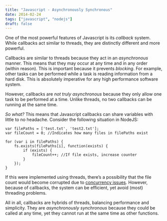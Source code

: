 ```yaml
---
title: "Javascript - Asynchronously Synchronous"
date: 2014-02-24
tags: ["javascript", "nodejs"]
draft: false
---
```


One of the most powerful features of Javascript is its *callback*
system. While callbacks act similar to threads, they are distinctly
different and more powerful.

Callbacks are similar to threads because they act in an
*asynchronous* manner. This means that they may occur at any time
and in any order (within reason). This is important because it
prevents *blocking*. For example, other tasks can be performed
while a task is reading information from a hard disk.
This is absolutely imperative for any high performance software
system.

However, callbacks are *not truly asynchronous* because they only
allow one task to be performed at a time. Unlike threads, no two
callbacks can be running at the same time.

_So what?_ This means that Javascript callbacks can share variables
with little to no headache. Consider the following situation in NodeJS:

```
var filePaths = ['test.txt', 'test2.txt'];
var fileCount = 0; //Indicates how many files in filePaths exist

for (var i in filePaths) {
    fs.exists(filePaths[i], function(exists) {
        if (exists) {
            fileCount++; //If file exists, increase counter
        }
    });
}
```

If this were implemented using threads, there’s a possibility
that the file count would become corrupted due to
[concurrency issues](http://www.vogella.com/tutorials/JavaConcurrency/article.html).
However, because of callbacks, the system can be efficient, yet
avoid (most) threading problems.

All in all, callbacks are hybrids of threads, balancing performance
and simplicity. They are _asynchronously synchronous_ because they
could be called at any time, yet they cannot run at the same time
as other functions.
